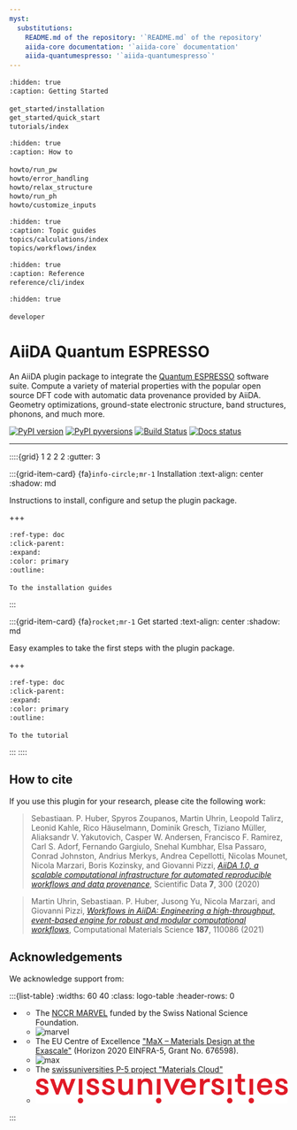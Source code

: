 ```yaml
---
myst:
  substitutions:
    README.md of the repository: '`README.md` of the repository'
    aiida-core documentation: '`aiida-core` documentation'
    aiida-quantumespresso: '`aiida-quantumespresso`'
---
```


```{toctree}
:hidden: true
:caption: Getting Started

get_started/installation
get_started/quick_start
tutorials/index
```

```{toctree}
:hidden: true
:caption: How to

howto/run_pw
howto/error_handling
howto/relax_structure
howto/run_ph
howto/customize_inputs
```

```{toctree}
:hidden: true
:caption: Topic guides
topics/calculations/index
topics/workflows/index
```

```{toctree}
:hidden: true
:caption: Reference
reference/cli/index
```

```{toctree}
:hidden: true

developer
```

# AiiDA Quantum ESPRESSO

An AiiDA plugin package to integrate the [Quantum ESPRESSO](http://www.quantumespresso.org) software suite.
Compute a variety of material properties with the popular open source DFT code with automatic data provenance provided by AiiDA.
Geometry optimizations, ground-state electronic structure, band structures, phonons, and much more.

[![PyPI version](https://badge.fury.io/py/aiida-quantumespresso.svg)](https://badge.fury.io/py/aiida-quantumespresso)
[![PyPI pyversions](https://img.shields.io/pypi/pyversions/aiida-quantumespresso.svg)](https://pypi.python.org/pypi/aiida-quantumespresso)
[![Build Status](https://github.com/aiidateam/aiida-quantumespresso/actions/workflows/ci.yml/badge.svg?branch=main)](https://github.com/aiidateam/aiida-quantumespresso/actions)
[![Docs status](https://readthedocs.org/projects/aiida-quantumespresso/badge)](http://aiida-quantumespresso.readthedocs.io/)

______________________________________________________________________


::::{grid} 1 2 2 2
:gutter: 3

:::{grid-item-card} {fa}`info-circle;mr-1` Installation
:text-align: center
:shadow: md

Instructions to install, configure and setup the plugin package.

+++

```{button-ref} get_started/installation
:ref-type: doc
:click-parent:
:expand:
:color: primary
:outline:

To the installation guides
```
:::

:::{grid-item-card} {fa}`rocket;mr-1` Get started
:text-align: center
:shadow: md

Easy examples to take the first steps with the plugin package.

+++

```{button-ref} get_started/quick_start
:ref-type: doc
:click-parent:
:expand:
:color: primary
:outline:

To the tutorial
```
:::
::::


## How to cite

If you use this plugin for your research, please cite the following work:

> Sebastiaan. P. Huber, Spyros Zoupanos, Martin Uhrin, Leopold Talirz, Leonid Kahle, Rico Häuselmann, Dominik Gresch, Tiziano Müller, Aliaksandr V. Yakutovich, Casper W. Andersen, Francisco F. Ramirez, Carl S. Adorf, Fernando Gargiulo, Snehal Kumbhar, Elsa Passaro, Conrad Johnston, Andrius Merkys, Andrea Cepellotti, Nicolas Mounet, Nicola Marzari, Boris Kozinsky, and Giovanni Pizzi, [*AiiDA 1.0, a scalable computational infrastructure for automated
    reproducible workflows and data provenance*](https://doi.org/10.1038/s41597-020-00638-4), Scientific Data **7**, 300 (2020)

> Martin Uhrin, Sebastiaan. P. Huber, Jusong Yu, Nicola Marzari, and Giovanni Pizzi, [*Workflows in AiiDA: Engineering a high-throughput, event-based
    engine for robust and modular computational workflows*](https://doi.org/10.1016/j.commatsci.2020.110086), Computational Materials Science **187**, 110086 (2021)

## Acknowledgements

We acknowledge support from:

:::{list-table}
:widths: 60 40
:class: logo-table
:header-rows: 0

* - The [NCCR MARVEL](http://nccr-marvel.ch/) funded by the Swiss National Science Foundation.
  - ![marvel](images/MARVEL.png)
* - The EU Centre of Excellence ["MaX – Materials Design at the Exascale"](http://www.max-centre.eu/) (Horizon 2020 EINFRA-5, Grant No. 676598).
  - ![max](images/MaX.png)
* - The [swissuniversities P-5 project "Materials Cloud"](https://www.materialscloud.org/swissuniversities)
  - ![swissuniversities](images/swissuniversities.png)

:::

[aiida]: http://aiida.net
[aiida quantum espresso tutorial]: https://aiida-tutorials.readthedocs.io/en/tutorial-qe-short/
[aiida-core documentation]: https://aiida.readthedocs.io/projects/aiida-core/en/latest/intro/get_started.html
[aiida-quantumespresso]: https://github.com/aiidateam/aiida-quantumespresso
[aiidalab demo cluster]: https://aiidalab-demo.materialscloud.org/
[quantum espresso]: http://www.quantumespresso.org
[quantum mobile]: https://quantum-mobile.readthedocs.io/en/latest/index.html
